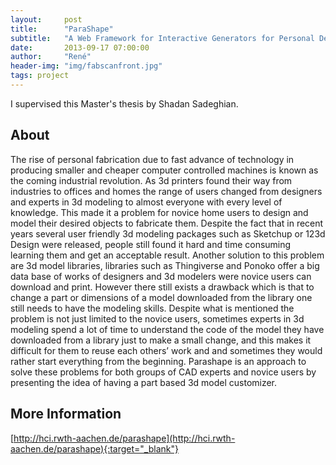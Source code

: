 ```yaml
---
layout:     post
title:      "ParaShape"
subtitle:   "A Web Framework for Interactive Generators for Personal Design"
date:       2013-09-17 07:00:00
author:     "René"
header-img: "img/fabscanfront.jpg"
tags: project
---
```

I supervised this Master's thesis by Shadan Sadeghian.

## About

The rise of personal fabrication due to fast advance of technology in producing smaller and cheaper computer controlled machines is known as the coming industrial revolution. As 3d printers found their way from industries to offices and homes the range of users changed from designers and experts in 3d modeling to almost everyone with every level of knowledge. This made it a problem for novice home users to design and model their desired objects to fabricate them. Despite the fact that in recent years several user friendly 3d modeling packages such as Sketchup or 123d Design were released, people still found it hard and time consuming learning them and get an acceptable result. Another solution to this problem are 3d model libraries, libraries such as Thingiverse and Ponoko offer a big data base of works of designers and 3d modelers were novice users can download and print. However there still exists a drawback which is that to change a part or dimensions of a model downloaded from the library one still needs to have the modeling skills. Despite what is mentioned the problem is not just limited to the novice users, sometimes experts in 3d modeling spend a lot of time to understand the code of the model they have downloaded from a library just to make a small change, and this makes it difficult for them to reuse each others’ work and and sometimes they would rather start everything from the beginning.
Parashape is an approach to solve these problems for both groups of CAD experts and novice users by presenting the idea of having a part based 3d model customizer.

## More Information
[http://hci.rwth-aachen.de/parashape](http://hci.rwth-aachen.de/parashape){:target="_blank"}
